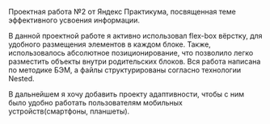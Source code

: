 Проектная работа №2 от Яндекс Практикума, посвященная теме эффективного усвоения информации.

В данной проектной работе я активно использовал flex-box вёрстку, для удобного размещения элементов в каждом блоке. Также, использовалось абсолютное позиционирование, что позволило легко разместить объекты внутри родительских блоков. Вся работа написана по методике БЭМ, а файлы структурированы согласно технологии Nested.

В дальнейшем я хочу добавить проекту адаптивности, чтобы с ним было удобно работать пользователям мобильных устройств(смартфоны, планшеты).


